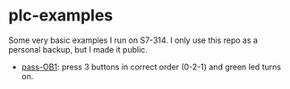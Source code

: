 
# plc-examples

Some very basic examples I run on S7-314. I only use this repo as a personal backup, but I made it public.

- [pass-OB1](pass-OB1.stl): press 3 buttons in correct order (0-2-1) and green led turns on.
